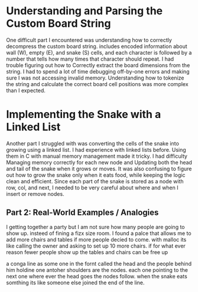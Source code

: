 # Understanding and Parsing the Custom Board String 

One difficult part I encountered was understanding how to correctly decompress the custom board string.
includes encoded information about wall (W), empty (E), and snake (S) cells, and each character is followed by 
a number that tells how many times that character should repeat. I had trouble figuring out how to Correctly extract
the board dimensions from the string. I had to spend a lot of time debugging off-by-one errors and making sure I was not
accessing invalid memory. Understanding how to tokenize the string and calculate the correct board cell positions was more 
complex than I expected.

# Implementing the Snake with a Linked List 

Another part I struggled with was converting the cells of the snake into growing using a linked list. I had experience with linked
lists before. Using them in C with manual memory management made it tricky. I had difficulty Managing memory correctly for each new 
node and Updating both the head and tail of the snake when it grows or moves. It was also confusing to figure out how to grow the 
snake only when it eats food, while keeping the logic clean and efficient. Since each part of the snake is stored as a node with row,
col, and next, I needed to be very careful about where and when I insert or remove nodes.

## Part 2: Real-World Examples / Analogies

I getting together a party but I am not sure how many people are going to show up. insteed of fining a fizx size room. I found a palce 
that allows me to add more chairs and tables if more people decied to come. with malloc its like calling the owner and asking to set up
10 more chairs. if for what ever reason fewer people show up the tables and chairs can be free up 

a conga line as some one in the fornt called the head and the people behind him holdine one antoher shoulders are the nodes. each one pointing
to the next one where ever the head goes the nodes follow. when the snake eats somthing its like someone else joined the end of the line. 




